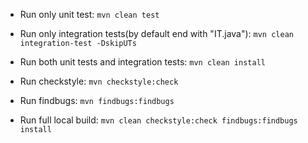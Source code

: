 - Run only unit test: 
`mvn clean test`


- Run only integration tests(by default end with "IT.java"): 
`mvn clean integration-test -DskipUTs`


- Run both unit tests and integration tests: 
`mvn clean install`


- Run checkstyle: 
`mvn checkstyle:check`


- Run findbugs: 
`mvn findbugs:findbugs`


- Run full local build: 
`mvn clean checkstyle:check findbugs:findbugs install`